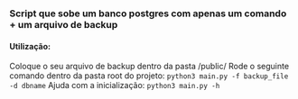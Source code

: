 ### Script que sobe um banco postgres com apenas um comando + um arquivo de backup

#### Utilização:
Coloque o seu arquivo de backup dentro da pasta /public/
Rode o seguinte comando dentro da pasta root do projeto:
`python3 main.py -f backup_file -d dbname`
Ajuda com a inicialização:
`python3 main.py -h`